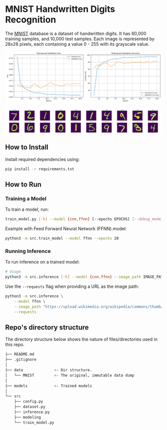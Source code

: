# MNIST Handwritten Digits Recognition

The [MNIST](http://yann.lecun.com/exdb/mnist/) database is a dataset of handwritten digits. It has 60,000 training samples, and 10,000 test samples. Each image is represented by 28x28 pixels, each containing a value 0 - 255 with its grayscale value.

![CNN Model](./results/cnn/training_history.png)

![Results](./results/ffnn/test_results.png)

## How to Install

Install required dependencies using:

```bash
pip install -r requirements.txt
```

## How to Run

### Training a Model

To train a model, run:

```bash
train_model.py [-h] --model {cnn,ffnn} [--epochs EPOCHS] [--debug_mode]
```

Example with Feed Forward Neural Network (FFNN) model:

```bash
python3 -m src.train_model --model ffnn --epochs 20
```


### Running Inference

To run inference on a trained model:

```bash
# Usage
python3 -m src.inference [-h] --model {cnn,ffnn} --image_path IMAGE_PATH [--requests]
```

Use the `--requests` flag when providing a URL as the image path:
    
```sh
python3 -m src.inference \
    --model ffnn \
    --image_path "https://upload.wikimedia.org/wikipedia/commons/thumb/8/88/Number_1_in_green_rounded_square.svg/512px-Number_1_in_green_rounded_square.svg.png?20080406024426" \
    --requests
```

## Repo's directory structure

The directory structure below shows the nature of files/directories used in this repo.

```sh
├── README.md
├── .gitignore
│
├── data              <- Dir structure.
│   └── MNIST         <- The original, immutable data dump
│
├── models            <- Trained models
│
└── src
    ├── config.py
    ├── dataset.py
    ├── inference.py
    ├── modeling
    └── train_model.py
```
